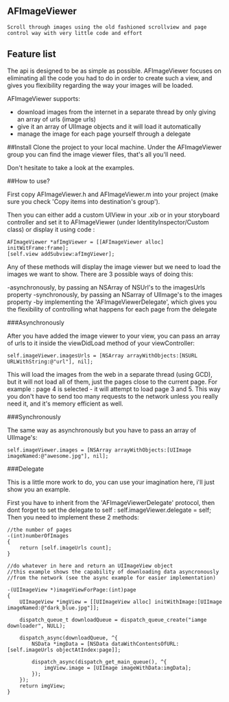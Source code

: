 ## AFImageViewer 
    Scroll through images using the old fashioned scrollview and page control way with very little code and effort

## Feature list
The api is designed to be as simple as possible. AFImageViewer focuses on eliminating all the code you had to do in order to create such a view, and gives you flexibility regarding the way your images will be loaded.

AFImageViewer supports:

- download images from the internet in a separate thread by only giving an array of urls (image urls)
- give it an array of UIImage objects and it will load it automatically
- manage the image for each page yourself through a delegate

##Install
Clone the project to your local machine.
Under the AFImageViewer group you can find the image viewer files, that's all you'll need.

Don't hesitate to take a look at the examples.

##How to use?

First copy AFImageViewer.h and AFImageViewer.m into your project (make sure you check 'Copy items into destination's group').

Then you can either add a custom UIView in your .xib or in your storyboard controller and set it to AFImageViewer (under IdentityInspector/Custom class) or display it using code : 
        
    AFImageViewer *afImgViewer = [[AFImageViewer alloc] initWitFrame:frame];
    [self.view addSubview:afImgViewer];
            
Any of these methods will display the image viewer but we need to load the images we want to show. There are 3 possible ways of doing this:

-asynchronously, by passing an NSArray of NSUrl's to the imagesUrls property
-synchronously, by passing an NSarray of UIImage's to the images property
-by implementing the 'AFImageViewerDelegate', which gives you the flexibility of controlling what happens for each page from the delegate


###Asynchronously

After you have added the image viewer to your view, you can pass an array of urls to it inside the viewDidLoad method of your viewController:
    
    self.imageViewer.imagesUrls = [NSArray arrayWithObjects:[NSURL URLWithString:@"url"], nil];

This will load the images from the web in a separate thread (using GCD), but it will not load all of them, just the pages close to the current page. 
    For example : page 4 is selected - it will attempt to load page 3 and 5. This way you don't have to send too many requests to the network unless you really need it, and it's memory efficient as well.

###Synchronously

The same way as asynchronously but you have to pass an array of UIImage's:

    self.imageViewer.images = [NSArray arrayWithObjects:[UIImage imageNamed:@"awesome.jpg"], nil];
            
###Delegate

This is a little more work to do, you can use your imagination here, i'll just show you an example.

First you have to inherit from the 'AFImageViewerDelegate' protocol, then dont forget to set the delegate to self : self.imageViewer.delegate = self;
Then you need to implement these 2 methods:

    //the number of pages
    -(int)numberOfImages
    {
        return [self.imageUrls count];
    }

    //do whatever in here and return an UIImageView object
    //this example shows the capability of downloading data asyncronously 
    //from the network (see the async example for easier implementation)
    
    -(UIImageView *)imageViewForPage:(int)page
    {
        UIImageView *imgView = [[UIImageView alloc] initWithImage:[UIImage imageNamed:@"dark_blue.jpg"]];
        
        dispatch_queue_t downloadQueue = dispatch_queue_create("iamge downloader", NULL);
        
        dispatch_async(downloadQueue, ^{
            NSData *imgData = [NSData dataWithContentsOfURL:[self.imageUrls objectAtIndex:page]];
            
            dispatch_async(dispatch_get_main_queue(), ^{
                imgView.image = [UIImage imageWithData:imgData];
            });
        });
        return imgView;
    }
            

